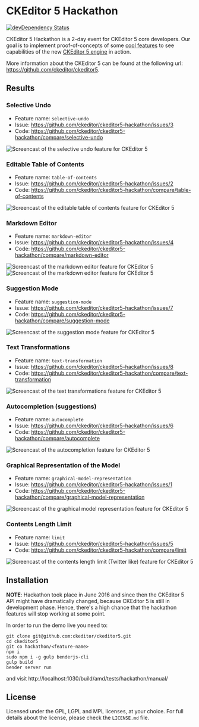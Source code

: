 CKEditor 5 Hackathon
========================================

[![devDependency Status](https://david-dm.org/ckeditor/ckeditor5-hackathon/dev-status.svg)](https://david-dm.org/ckeditor/ckeditor5-hackathon#info=devDependencies)

CKEditor 5 Hackathon is a 2-day event for CKEditor 5 core developers. Our goal is to implement  proof-of-concepts of some [cool features](https://github.com/ckeditor/ckeditor5-hackathon/issues) to see capabilities of the new [CKEditor 5 engine](https://github.com/ckeditor/ckeditor5-hackathon) in action.

More information about the CKEditor 5 can be found at the following url: <https://github.com/ckeditor/ckeditor5>.

## Results

### Selective Undo

* Feature name: `selective-undo`
* Issue: https://github.com/ckeditor/ckeditor5-hackathon/issues/3
* Code: https://github.com/ckeditor/ckeditor5-hackathon/compare/selective-undo

<img src="https://raw.githubusercontent.com/ckeditor/ckeditor5-hackathon/master/media/selective-undo.gif" alt="Screencast of the selective undo feature for CKEditor 5">

### Editable Table of Contents

* Feature name: `table-of-contents`
* Issue: https://github.com/ckeditor/ckeditor5-hackathon/issues/2
* Code: https://github.com/ckeditor/ckeditor5-hackathon/compare/table-of-contents

<img src="https://raw.githubusercontent.com/ckeditor/ckeditor5-hackathon/master/media/table-of-contents.gif" alt="Screencast of the editable table of contents feature for CKEditor 5">

### Markdown Editor

* Feature name: `markdown-editor`
* Issue: https://github.com/ckeditor/ckeditor5-hackathon/issues/4
* Code: https://github.com/ckeditor/ckeditor5-hackathon/compare/markdown-editor

<img src="https://raw.githubusercontent.com/ckeditor/ckeditor5-hackathon/master/media/markdown-editor.gif" alt="Screencast of the markdown editor feature for CKEditor 5">

<img src="https://raw.githubusercontent.com/ckeditor/ckeditor5-hackathon/master/media/markdown-editor-2.gif" alt="Screencast of the markdown editor feature for CKEditor 5">

### Suggestion Mode

* Feature name: `suggestion-mode`
* Issue: https://github.com/ckeditor/ckeditor5-hackathon/issues/7
* Code: https://github.com/ckeditor/ckeditor5-hackathon/compare/suggestion-mode

<img src="https://raw.githubusercontent.com/ckeditor/ckeditor5-hackathon/master/media/suggestion-mode.gif" alt="Screencast of the suggestion mode feature for CKEditor 5">

### Text Transformations

* Feature name: `text-transformation`
* Issue: https://github.com/ckeditor/ckeditor5-hackathon/issues/8
* Code: https://github.com/ckeditor/ckeditor5-hackathon/compare/text-transformation

<img src="https://raw.githubusercontent.com/ckeditor/ckeditor5-hackathon/master/media/text-transformation.gif" alt="Screencast of the text transformations feature for CKEditor 5">

### Autocompletion (suggestions)

* Feature name: `autocomplete`
* Issue: https://github.com/ckeditor/ckeditor5-hackathon/issues/6
* Code: https://github.com/ckeditor/ckeditor5-hackathon/compare/autocomplete

<img src="https://raw.githubusercontent.com/ckeditor/ckeditor5-hackathon/master/media/autocomplete.gif" alt="Screencast of the autocompletion feature for CKEditor 5">

### Graphical Representation of the Model

* Feature name: `graphical-model-representation`
* Issue: https://github.com/ckeditor/ckeditor5-hackathon/issues/1
* Code: https://github.com/ckeditor/ckeditor5-hackathon/compare/graphical-model-representation

<img src="https://raw.githubusercontent.com/ckeditor/ckeditor5-hackathon/master/media/graphical-model-representation.gif" alt="Screencast of the graphical model representation feature for CKEditor 5">

### Contents Length Limit

* Feature name: `limit`
* Issue: https://github.com/ckeditor/ckeditor5-hackathon/issues/5
* Code: https://github.com/ckeditor/ckeditor5-hackathon/compare/limit

<img src="https://raw.githubusercontent.com/ckeditor/ckeditor5-hackathon/master/media/limit.gif" alt="Screencast of the contents length limit (Twitter like) feature for CKEditor 5">

## Installation

**NOTE**: Hackathon took place in June 2016 and since then the CKEditor 5 API might have dramatically changed, because CKEditor 5 is still in development phase. Hence, there's a high chance that the hackathon features will stop working at some point.

In order to run the demo live you need to:

```
git clone git@github.com:ckeditor/ckeditor5.git
cd ckeditor5
git co hackathon/<feature-name>
npm i
sudo npm i -g gulp benderjs-cli
gulp build
bender server run

```

and visit http://localhost:1030/build/amd/tests/hackathon/manual/<feature-name>

## License

Licensed under the GPL, LGPL and MPL licenses, at your choice. For full details about the license, please check the `LICENSE.md` file.

